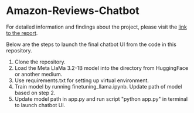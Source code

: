 # Amazon-Reviews-Chatbot

For detailed information and findings about the project, please visit the [link to the report](https://github.com/aankarr/Amazon-Reviews-Chatbot/blob/main/Project_Report.pdf).

Below are the steps to launch the final chatbot UI from the code in this repository. 
1. Clone the repository.
2. Load the Meta LlaMa 3.2-1B model into the directory from HuggingFace or another medium.
3. Use requirements.txt for setting up virtual environment.
4. Train model by running finetuning_llama.ipynb. Update path of model based on step 2.
5. Update model path in app.py and run script "python app.py" in terminal to launch chatbot UI. 
